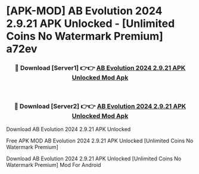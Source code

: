 # [APK-MOD] AB Evolution 2024 2.9.21 APK Unlocked - [Unlimited Coins No Watermark Premium] a72ev



<div align="center">
<h3>🔴 Download [Server1] 👉👉 <a href="https://momento.my/?title=AB_Evolution_2024_2.9.21_APK_Unlocked">AB Evolution 2024 2.9.21 APK Unlocked Mod Apk</a></h3><br>

<h3>🔴 Download [Server2] 👉👉 <a href="https://momento.my/?title=AB_Evolution_2024_2.9.21_APK_Unlocked">AB Evolution 2024 2.9.21 APK Unlocked Mod Apk</a></h3>
</div>



Download AB Evolution 2024 2.9.21 APK Unlocked 

Free APK MOD AB Evolution 2024 2.9.21 APK Unlocked [Unlimited Coins No Watermark Premium]

Download AB Evolution 2024 2.9.21 APK Unlocked [Unlimited Coins No Watermark Premium] Mod For Android
